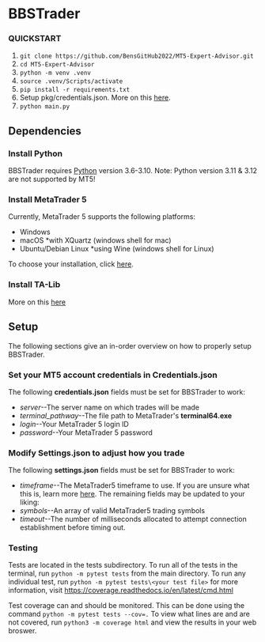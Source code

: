 # BBSTrader

### QUICKSTART
1. `git clone https://github.com/BensGitHub2022/MT5-Expert-Advisor.git`
2. `cd MT5-Expert-Advisor`
3. `python -m venv .venv`
4. `source .venv/Scripts/activate`
5. `pip install -r requirements.txt`
6. Setup pkg/credentials.json. More on this [here](#set-your-mt5-account-credentials-in-credentialsjson).
7. `python main.py`
 
## Dependencies

### Install Python
BBSTrader requires [Python](https://www.python.org/downloads/) version 3.6-3.10. Note: Python version 3.11 & 3.12 are not supported by MT5!

### Install MetaTrader 5
Currently, MetaTrader 5 supports the following platforms:
* Windows
* macOS *with XQuartz (windows shell for mac)
* Ubuntu/Debian Linux *using Wine (windows shell for Linux)

To choose your installation, click [here](https://www.metatrader5.com/en/download).

### Install TA-Lib
More on this [here](https://pypi.org/project/TA-Lib/)

## Setup
The following sections give an in-order overview on how to properly setup BBSTrader.

### Set your MT5 account credentials in Credentials.json
The following **credentials.json** fields must be set for BBSTrader to work:
* _server_--The server name on which trades will be made
* _terminal_pathway_--The file path to MetaTrader's **terminal64.exe**
* _login_--Your MetaTrader 5 login ID
* _password_--Your MetaTrader 5 password

### Modify Settings.json to adjust how you trade
The following **settings.json** fields must be set for BBSTrader to work:
* _timeframe_--The MetaTrader5 timeframe to use. If you are unsure what this is, learn more [here](https://myforex.com/en/mt5guide/change-timeframes.html).
The remaining fields may be updated to your liking:
* _symbols_--An array of valid MetaTrader5 trading symbols
* _timeout_--The number of milliseconds allocated to attempt connection establishment before timing out.

### Testing
Tests are located in the tests subdirectory. To run all of the tests in the terminal, run
```python -m pytest tests```
from the main directory. To run any individual test, run
```python -m pytest tests\<your test file>```
for more information, visit https://coverage.readthedocs.io/en/latest/cmd.html

Test coverage can and should be monitored. This can be done using the command
```python -m pytest tests --cov=.```
To view what lines are and are not covered, run
```python3 -m coverage html```
and view the results in your web broswer.